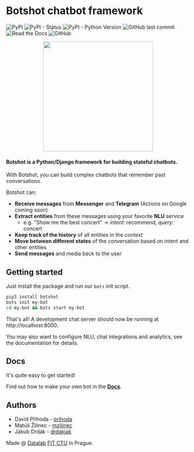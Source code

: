# Botshot chatbot framework

![PyPI](https://img.shields.io/pypi/v/botshot.svg)
![PyPI - Status](https://img.shields.io/pypi/status/botshot.svg)
![PyPI - Python Version](https://img.shields.io/pypi/pyversions/botshot.svg)
![GitHub last commit](https://img.shields.io/github/last-commit/the-bots/botshot.svg)
![Read the Docs](https://img.shields.io/readthedocs/botshot.svg)
![GitHub](https://img.shields.io/github/license/the-bots/botshot.svg)

<!-- ![PyPI - Django Version](https://img.shields.io/pypi/djversions/botshot.svg) -->

<p align="center">
<img src="https://www.praguevisitor.eu/wp-content/uploads/2018/03/Golem.jpg" width="300"/>
</p>

#### Botshot is a Python/Django framework for building stateful chatbots.

With Botshot, you can build complex chatbots that remember past conversations.

Botshot can:
- __Receive messages__ from __Messenger__ and __Telegram__ (Actions on Google coming soon)
- __Extract entities__ from these messages using your favorite **NLU** service
  - e.g. "Show me the best concert" -> *intent:* recommend, *query:* concert
- __Keep track of the history__ of all entities in the *context*
- __Move between different states__ of the conversation based on intent and other entities
- __Send messages__ and media back to the user
<!-- - It's __language independent__ -->
<!-- - It has a __web chat GUI__ for easy testing -->

## Getting started

Just install the package and run our `bots` init script.
```bash
pip3 install botshot
bots init my-bot
cd my-bot && bots start my-bot
```

That's all! A development chat server should now be running at http://localhost:8000.


You may also want to configure NLU, chat integrations and analytics, see the documentation for details.

## Docs

It's quite easy to get started!

Find out how to make your own bot in the **[Docs](https://botshot.readthedocs.io)**.


## Authors
- David Příhoda - [prihoda](https://github.com/prihoda)
- Matúš Žilinec - [mzilinec](https://github.com/mzilinec)
- Jakub Drdák   - [drdakjak](https://github.com/drdakjak)


Made @ [Datalab](https://datalab.fit.cvut.cz) [FIT CTU](https://fit.cvut.cz/en) in Prague.
